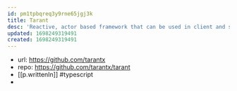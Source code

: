 ```yaml
---
id: pm1tpbqreq3y9rne65jgj3k
title: Tarant
desc: 'Reactive, actor based framework that can be used in client and server side.'
updated: 1698249319491
created: 1698249319491
---
```


- url: https://github.com/tarantx
- repo: https://github.com/tarantx/tarant
- [[p.writtenIn]] #typescript
- 